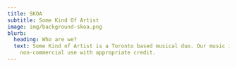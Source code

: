 ```yaml
---
title: SKOA
subtitle: Some Kind Of Artist
image: img/background-skoa.png
blurb:
  heading: Who are we?
  text: Some Kind of Artist is a Toronto based musical duo. Our music is free for
    non-commercial use with appropriate credit.
---
```

